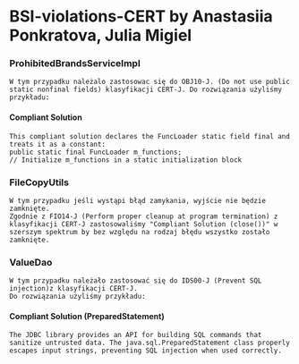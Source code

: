 # BSI-violations-CERT by Anastasiia Ponkratova, Julia Migiel


### ProhibitedBrandsServiceImpl
    W tym przypadku należalo zastosowac się do OBJ10-J. (Do not use public static nonfinal fields) klasyfikacji CERT-J. Do rozwiązania użyliśmy przykładu:
    
#### Compliant Solution

    This compliant solution declares the FuncLoader static field final and treats it as a constant:
    public static final FuncLoader m_functions;
    // Initialize m_functions in a static initialization block


### FileCopyUtils
    W tym przypadku jeśli wystąpi błąd zamykania, wyjście nie będzie zamknięte.
    Zgodnie z FIO14-J (Perform proper cleanup at program termination) z klasyfikacji CERT-J zastosowaliśmy "Compliant Solution (close())" w szerszym spektrum by bez względu na rodzaj błędu wszystko zostało zamknięte.

### ValueDao
    W tym przypadku należało zastosować się do IDS00-J (Prevent SQL injection)z klasyfikacji CERT-J.
    Do rozwiązania użyliśmy przykładu:

#### Compliant Solution (PreparedStatement)

    The JDBC library provides an API for building SQL commands that sanitize untrusted data. The java.sql.PreparedStatement class properly escapes input strings, preventing SQL injection when used correctly. 

